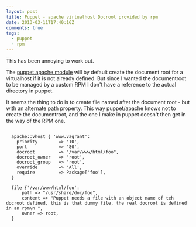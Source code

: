 ```yaml
---
layout: post
title: Puppet - apache virtualhost Docroot provided by rpm
date: 2013-03-11T17:40:16Z
comments: true
tags:
  - puppet
  - rpm
---
```


This has been annoying to work out.

The [puppet apache module](https://forge.puppetlabs.com/puppetlabs/apache) will by default create the document root for a virtualhost if it is not already defined. But since I wanted the documentroot to be managed by a custom RPM I don't have a reference to the actual directory in puppet.

<!--more-->

It seems the thing to do is to create file named after the document root - but with an alternate path property. This way puppet/apache knows not to create the documentroot, and the one I make in puppet doesn't then get in the way of the RPM one.

```puppet

  apache::vhost { 'www.vagrant':
    priority        => '10',
    port            => '80',
    docroot         => "/var/www/html/foo",
    docroot_owner   => 'root',
    docroot_group   => 'root',
    override        => 'All',
    require         => Package['foo'],
  }

  file {'/var/www/html/foo':
      path => "/usr/share/doc/foo",
      content => "Puppet needs a file with an object name of teh docroot defined, this is that dummy file, the real docroot is defined in an rpm\n ",
      owner => root,
  }

```
